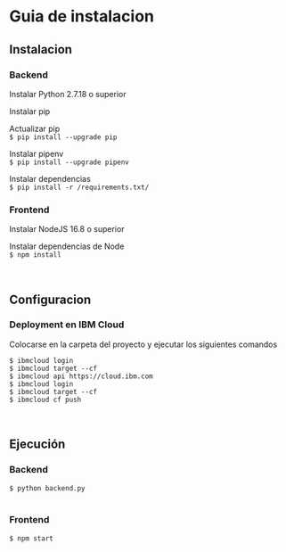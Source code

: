 # Guia de instalacion

## **Instalacion**

### **Backend**

Instalar Python 2.7.18 o superior

Instalar pip

Actualizar pip\
`$ pip install --upgrade pip`

Instalar pipenv\
`$ pip install --upgrade pipenv`

Instalar dependencias\
`$ pip install -r /requirements.txt/`

### **Frontend**

Instalar NodeJS 16.8 o superior

Instalar dependencias de Node\
`$ npm install`

<br/>

## **Configuracion**

### **Deployment en IBM Cloud**

Colocarse en la carpeta del proyecto y ejecutar los siguientes comandos

```
$ ibmcloud login
$ ibmcloud target --cf
$ ibmcloud api https://cloud.ibm.com
$ ibmcloud login
$ ibmcloud target --cf
$ ibmcloud cf push
```

<br/>

## **Ejecución**

### **Backend**

`$ python backend.py`
<br/><br/>

### **Frontend**

`$ npm start`
